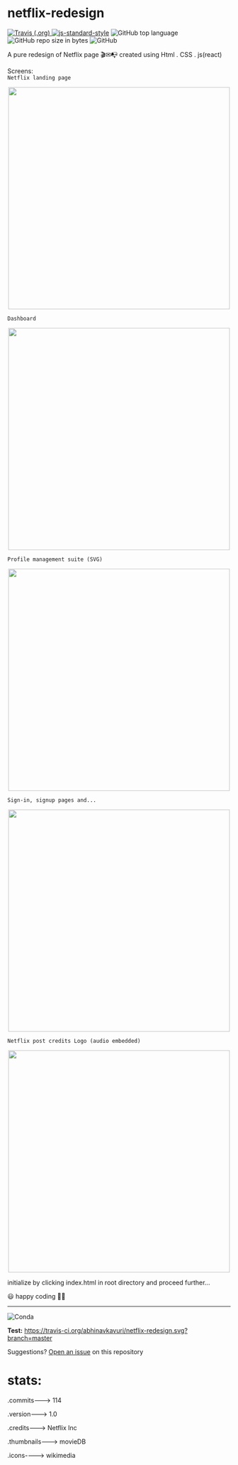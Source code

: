 # netflix-redesign
<a href="https://travis-ci.org/abhinavkavuri/netflix-redesign"><img alt="Travis (.org)" src="https://img.shields.io/travis/abhinavkavuri/netflix-redesign.svg?color=blue&logo=github&logoColor=yellow"> </a> [![js-standard-style](https://img.shields.io/badge/code%20style-standard-brightgreen.svg)](https://#) <img alt="GitHub top language" src="https://img.shields.io/github/languages/top/abhinavkavuri/netflix-redesign.svg"> <img alt="GitHub repo size in bytes" src="https://img.shields.io/github/repo-size/abhinavkavuri/netflix-redesign.svg?color=red&style=flat-square"> <img alt="GitHub" src="https://img.shields.io/github/license/abhinavkavuri/netflix-redesign.svg?color=magenta&logo=mozilla&style=flat-square">

A pure redesign of Netflix page 🎬✉📭
created using Html . CSS . js(react) 

Screens: <br>
`Netflix landing page`<br>
<div align="center">
    <img src="https://i.postimg.cc/VLxyXPzq/Screenshot-6.png" width="500px"></img> 
</div>

`Dashboard`<br>
<div align="center">
    <img src="https://i.postimg.cc/RFS18hLc/Screenshot-10.png" width="500px"></img> 
</div>

`Profile management suite (SVG)`<br>
<div align="center">
    <img src="https://i.postimg.cc/SNC4TxTT/Screenshot-7.png" width="500px"></img> 
</div>

`Sign-in, signup pages and...`<br>
<div align="center">
    <img src="https://i.postimg.cc/dtysbB19/Screenshot-8.png" width="500px"></img> 
</div>

`Netflix post credits Logo (audio embedded)`<br>
<div align="center">
    <img src="https://i.postimg.cc/qRWRKZqz/Screenshot-9.png" width="500px"></img> 
</div>

initialize by clicking index.html in root directory and proceed further...

😃 happy coding 👨‍💻

---
<img alt="Conda" src="https://img.shields.io/conda/pn/conda-forge/python.svg?color=black&logo=python&logoColor=yellow">

**Test:**  https://travis-ci.org/abhinavkavuri/netflix-redesign.svg?branch=master

Suggestions? [Open an issue](http://github.com/abhinavkavuri/netflix-redesign/issues/new) on this repository

# stats: 
  .commits---> 114
  
  .version---> 1.0
  
  .credits---> Netflix Inc
  
  .thumbnails---> movieDB
  
  .icons----> wikimedia
  

